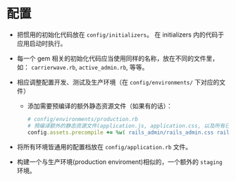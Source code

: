 # 配置

* 把惯用的初始化代码放在 `config/initializers`。 在 initializers 内的代码于应用启动时执行。
* 每一个 gem 相关的初始化代码应当使用同样的名称，放在不同的文件里，如： `carrierwave.rb`, `active_admin.rb`, 等等。
* 相应调整配置开发、测试及生产环境（在 `config/environments/` 下对应的文件）
  * 添加需要预编译的额外静态资源文件（如果有的话）：

    ```Ruby
    # config/environments/production.rb
    # 预编译额外的静态资源文件(application.js, application.css, 以及所有已经被加入的非 JS 或 CSS 的文件)
    config.assets.precompile += %w( rails_admin/rails_admin.css rails_admin/rails_admin.js )
    ```

* 将所有环境皆通用的配置档放在 `config/application.rb` 文件。
* 构建一个与生产环境(production enviroment)相似的，一个额外的 `staging` 环境。
